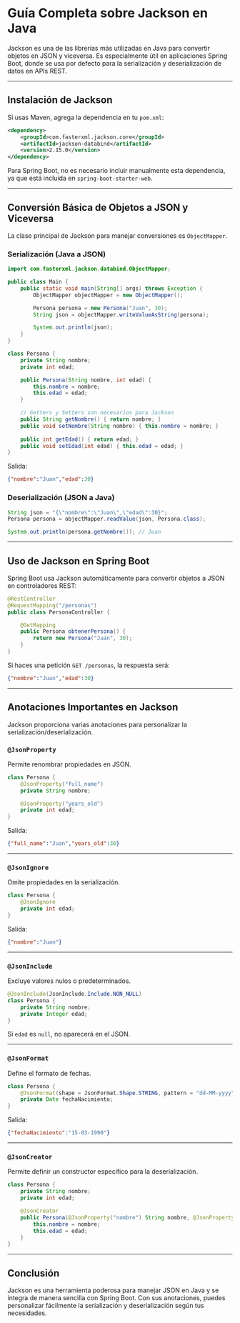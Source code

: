 # Guía Completa sobre Jackson en Java

Jackson es una de las librerías más utilizadas en Java para convertir objetos en JSON y viceversa. Es especialmente útil en aplicaciones Spring Boot, donde se usa por defecto para la serialización y deserialización de datos en APIs REST.

---

## Instalación de Jackson

Si usas Maven, agrega la dependencia en tu `pom.xml`:

```xml
<dependency>
    <groupId>com.fasterxml.jackson.core</groupId>
    <artifactId>jackson-databind</artifactId>
    <version>2.15.0</version>
</dependency>
```

Para Spring Boot, no es necesario incluir manualmente esta dependencia, ya que está incluida en `spring-boot-starter-web`.

---

## Conversión Básica de Objetos a JSON y Viceversa

La clase principal de Jackson para manejar conversiones es `ObjectMapper`.

### Serialización (Java a JSON)

```java
import com.fasterxml.jackson.databind.ObjectMapper;

public class Main {
    public static void main(String[] args) throws Exception {
        ObjectMapper objectMapper = new ObjectMapper();

        Persona persona = new Persona("Juan", 30);
        String json = objectMapper.writeValueAsString(persona);

        System.out.println(json);
    }
}

class Persona {
    private String nombre;
    private int edad;

    public Persona(String nombre, int edad) {
        this.nombre = nombre;
        this.edad = edad;
    }

    // Getters y Setters son necesarios para Jackson
    public String getNombre() { return nombre; }
    public void setNombre(String nombre) { this.nombre = nombre; }
    
    public int getEdad() { return edad; }
    public void setEdad(int edad) { this.edad = edad; }
}
```

Salida:

```json
{"nombre":"Juan","edad":30}
```

### Deserialización (JSON a Java)

```java
String json = "{\"nombre\":\"Juan\",\"edad\":30}";
Persona persona = objectMapper.readValue(json, Persona.class);

System.out.println(persona.getNombre()); // Juan
```

---

## Uso de Jackson en Spring Boot

Spring Boot usa Jackson automáticamente para convertir objetos a JSON en controladores REST:

```java
@RestController
@RequestMapping("/personas")
public class PersonaController {

    @GetMapping
    public Persona obtenerPersona() {
        return new Persona("Juan", 30);
    }
}
```

Si haces una petición `GET /personas`, la respuesta será:

```json
{"nombre":"Juan","edad":30}
```

---

## Anotaciones Importantes en Jackson

Jackson proporciona varias anotaciones para personalizar la serialización/deserialización.

### `@JsonProperty`
Permite renombrar propiedades en JSON.

```java
class Persona {
    @JsonProperty("full_name")
    private String nombre;

    @JsonProperty("years_old")
    private int edad;
}
```

Salida:

```json
{"full_name":"Juan","years_old":30}
```

---

### `@JsonIgnore`
Omite propiedades en la serialización.

```java
class Persona {
    @JsonIgnore
    private int edad;
}
```

Salida:

```json
{"nombre":"Juan"}
```

---

### `@JsonInclude`
Excluye valores nulos o predeterminados.

```java
@JsonInclude(JsonInclude.Include.NON_NULL)
class Persona {
    private String nombre;
    private Integer edad;
}
```

Si `edad` es `null`, no aparecerá en el JSON.

---

### `@JsonFormat`
Define el formato de fechas.

```java
class Persona {
    @JsonFormat(shape = JsonFormat.Shape.STRING, pattern = "dd-MM-yyyy")
    private Date fechaNacimiento;
}
```

Salida:

```json
{"fechaNacimiento":"15-03-1990"}
```

---

### `@JsonCreator`
Permite definir un constructor específico para la deserialización.

```java
class Persona {
    private String nombre;
    private int edad;

    @JsonCreator
    public Persona(@JsonProperty("nombre") String nombre, @JsonProperty("edad") int edad) {
        this.nombre = nombre;
        this.edad = edad;
    }
}
```

---

## Conclusión

Jackson es una herramienta poderosa para manejar JSON en Java y se integra de manera sencilla con Spring Boot. Con sus anotaciones, puedes personalizar fácilmente la serialización y deserialización según tus necesidades.